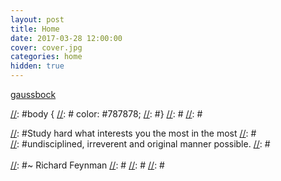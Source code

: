```yaml
---
layout: post
title: Home
date: 2017-03-28 12:00:00
cover: cover.jpg
categories: home
hidden: true
---
```


[gaussbock](/images/gaussbock.png)

[//]: #<html>
[//]: #<br><br>
[//]: #<br><br>
[//]: #<br><br>
[//]: #<br><br>
[//]: #</html>

[//]: #<html>
[//]: #<style>
[//]: #body {
[//]: #        color: #787878;
[//]: #}
[//]: #</style>
[//]: #</html>

[//]: #<html>
[//]: #<center>
[//]: #<h3>
[//]: #Study hard what interests you the most in the most
[//]: #<br>
[//]: #undisciplined, irreverent and original manner possible.
[//]: #<br><br>
[//]: #~ Richard Feynman
[//]: #</h3>
[//]: #</center>
[//]: #</html>

